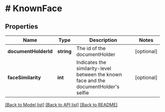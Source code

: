 # # KnownFace

## Properties

Name | Type | Description | Notes
------------ | ------------- | ------------- | -------------
**documentHolderId** | **string** | The id of the documentHolder | [optional]
**faceSimilarity** | **int** | Indicates the similarity-level between the known face and the documentHolder&#39;s selfie | [optional]

[[Back to Model list]](../../README.md#models) [[Back to API list]](../../README.md#endpoints) [[Back to README]](../../README.md)

